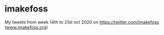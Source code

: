 # imakefoss
My tweets from week 14th to 21st oct 2020 on https://twitter.com/imakefoss (www.imakefoss.org) 
